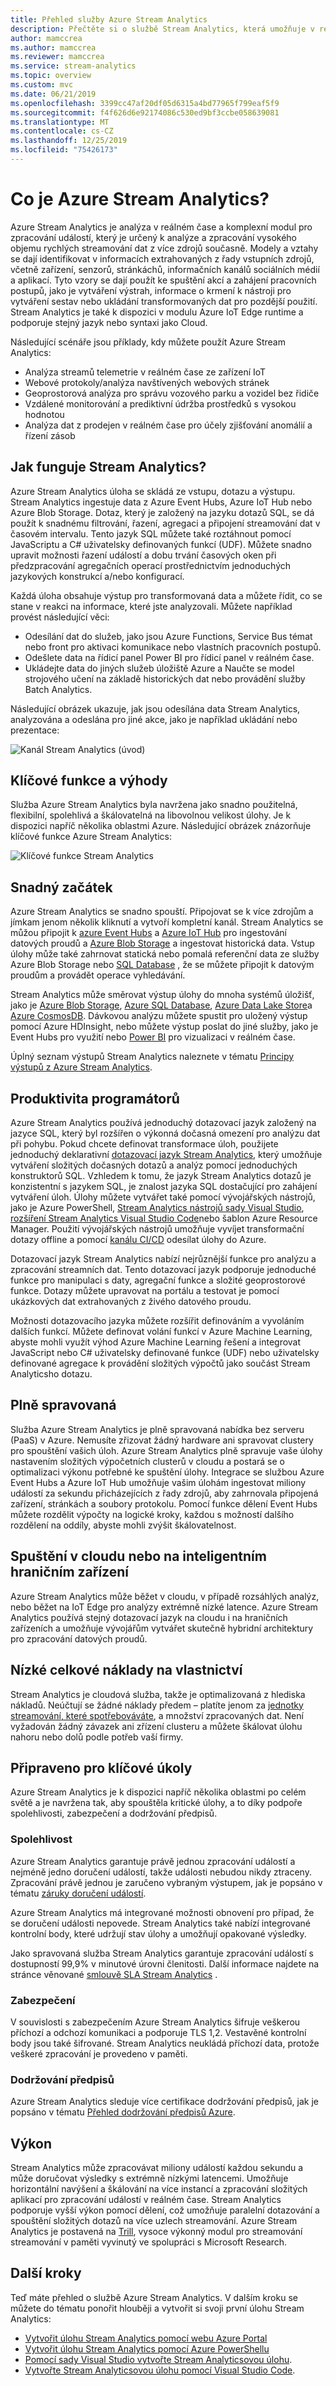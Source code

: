 ```yaml
---
title: Přehled služby Azure Stream Analytics
description: Přečtěte si o službě Stream Analytics, která umožňuje v reálném čase analyzovat data streamovaná z platformy Internet věcí (IOT).
author: mamccrea
ms.author: mamccrea
ms.reviewer: mamccrea
ms.service: stream-analytics
ms.topic: overview
ms.custom: mvc
ms.date: 06/21/2019
ms.openlocfilehash: 3399cc47af20df05d6315a4bd77965f799eaf5f9
ms.sourcegitcommit: f4f626d6e92174086c530ed9bf3ccbe058639081
ms.translationtype: MT
ms.contentlocale: cs-CZ
ms.lasthandoff: 12/25/2019
ms.locfileid: "75426173"
---
```

# <a name="what-is-azure-stream-analytics"></a>Co je Azure Stream Analytics?

Azure Stream Analytics je analýza v reálném čase a komplexní modul pro zpracování událostí, který je určený k analýze a zpracování vysokého objemu rychlých streamování dat z více zdrojů současně. Modely a vztahy se dají identifikovat v informacích extrahovaných z řady vstupních zdrojů, včetně zařízení, senzorů, stránkáchů, informačních kanálů sociálních médií a aplikací. Tyto vzory se dají použít ke spuštění akcí a zahájení pracovních postupů, jako je vytváření výstrah, informace o krmení k nástroji pro vytváření sestav nebo ukládání transformovaných dat pro pozdější použití. Stream Analytics je také k dispozici v modulu Azure IoT Edge runtime a podporuje stejný jazyk nebo syntaxi jako Cloud. 

Následující scénáře jsou příklady, kdy můžete použít Azure Stream Analytics:

* Analýza streamů telemetrie v reálném čase ze zařízení IoT
* Webové protokoly/analýza navštívených webových stránek
* Geoprostorová analýza pro správu vozového parku a vozidel bez řidiče
* Vzdálené monitorování a prediktivní údržba prostředků s vysokou hodnotou
* Analýza dat z prodejen v reálném čase pro účely zjišťování anomálií a řízení zásob

## <a name="how-does-stream-analytics-work"></a>Jak funguje Stream Analytics?

Azure Stream Analytics úloha se skládá ze vstupu, dotazu a výstupu. Stream Analytics ingestuje data z Azure Event Hubs, Azure IoT Hub nebo Azure Blob Storage. Dotaz, který je založený na jazyku dotazů SQL, se dá použít k snadnému filtrování, řazení, agregaci a připojení streamování dat v časovém intervalu. Tento jazyk SQL můžete také roztáhnout pomocí JavaScriptu a C# uživatelsky definovaných funkcí (UDF). Můžete snadno upravit možnosti řazení událostí a dobu trvání časových oken při předzpracování agregačních operací prostřednictvím jednoduchých jazykových konstrukcí a/nebo konfigurací.

Každá úloha obsahuje výstup pro transformovaná data a můžete řídit, co se stane v reakci na informace, které jste analyzovali. Můžete například provést následující věci:

* Odesílání dat do služeb, jako jsou Azure Functions, Service Bus témat nebo front pro aktivaci komunikace nebo vlastních pracovních postupů.
* Odešlete data na řídicí panel Power BI pro řídicí panel v reálném čase.
* Ukládejte data do jiných služeb úložiště Azure a Naučte se model strojového učení na základě historických dat nebo provádění služby Batch Analytics.

Následující obrázek ukazuje, jak jsou odesílána data Stream Analytics, analyzována a odeslána pro jiné akce, jako je například ukládání nebo prezentace:

![Kanál Stream Analytics (úvod)](./media/stream-analytics-introduction/stream-analytics-intro-pipeline.png)

## <a name="key-capabilities-and-benefits"></a>Klíčové funkce a výhody

Služba Azure Stream Analytics byla navržena jako snadno použitelná, flexibilní, spolehlivá a škálovatelná na libovolnou velikost úlohy. Je k dispozici napříč několika oblastmi Azure. Následující obrázek znázorňuje klíčové funkce Azure Stream Analytics:

![Klíčové funkce Stream Analytics](./media/stream-analytics-introduction/stream-analytics-key-capabilities.png)

## <a name="ease-of-getting-started"></a>Snadný začátek

Azure Stream Analytics se snadno spouští. Připojovat se k více zdrojům a jímkam jenom několik kliknutí a vytvoří kompletní kanál. Stream Analytics se můžou připojit k [azure Event Hubs](/azure/event-hubs/) a [Azure IoT Hub](/azure/iot-hub/) pro ingestování datových proudů a [Azure Blob Storage](/azure/storage/storage-introduction) a ingestovat historická data. Vstup úlohy může také zahrnovat statická nebo pomalá referenční data ze služby Azure Blob Storage nebo [SQL Database](stream-analytics-use-reference-data.md#azure-sql-database) , že se můžete připojit k datovým proudům a provádět operace vyhledávání.

Stream Analytics může směrovat výstup úlohy do mnoha systémů úložišť, jako je [Azure Blob Storage](/azure/storage/storage-introduction), [Azure SQL Database](/azure/sql-database/), [Azure Data Lake Store](/azure/data-lake-store/)a [Azure CosmosDB](/azure/cosmos-db/introduction). Dávkovou analýzu můžete spustit pro uložený výstup pomocí Azure HDInsight, nebo můžete výstup poslat do jiné služby, jako je Event Hubs pro využití nebo [Power BI](https://docs.microsoft.com/power-bi/) pro vizualizaci v reálném čase.

Úplný seznam výstupů Stream Analytics naleznete v tématu [Principy výstupů z Azure Stream Analytics](stream-analytics-define-outputs.md).

## <a name="programmer-productivity"></a>Produktivita programátorů

Azure Stream Analytics používá jednoduchý dotazovací jazyk založený na jazyce SQL, který byl rozšířen o výkonná dočasná omezení pro analýzu dat při pohybu. Pokud chcete definovat transformace úloh, použijete jednoduchý deklarativní [dotazovací jazyk Stream Analytics](https://docs.microsoft.com/stream-analytics-query/stream-analytics-query-language-reference), který umožňuje vytváření složitých dočasných dotazů a analýz pomocí jednoduchých konstruktorů SQL. Vzhledem k tomu, že jazyk Stream Analytics dotazů je konzistentní s jazykem SQL, je znalost jazyka SQL dostačující pro zahájení vytváření úloh. Úlohy můžete vytvářet také pomocí vývojářských nástrojů, jako je Azure PowerShell, [Stream Analytics nástrojů sady Visual Studio](stream-analytics-tools-for-visual-studio-install.md), [rozšíření Stream Analytics Visual Studio Code](quick-create-vs-code.md)nebo šablon Azure Resource Manager. Použití vývojářských nástrojů umožňuje vyvíjet transformační dotazy offline a pomocí [kanálu CI/CD](stream-analytics-tools-for-visual-studio-cicd.md) odesílat úlohy do Azure.

Dotazovací jazyk Stream Analytics nabízí nejrůznější funkce pro analýzu a zpracování streamních dat. Tento dotazovací jazyk podporuje jednoduché funkce pro manipulaci s daty, agregační funkce a složité geoprostorové funkce. Dotazy můžete upravovat na portálu a testovat je pomocí ukázkových dat extrahovaných z živého datového proudu.

Možnosti dotazovacího jazyka můžete rozšířit definováním a vyvoláním dalších funkcí. Můžete definovat volání funkcí v Azure Machine Learning, abyste mohli využít výhod Azure Machine Learning řešení a integrovat JavaScript nebo C# uživatelsky definované funkce (UDF) nebo uživatelsky definované agregace k provádění složitých výpočtů jako součást Stream Analyticsho dotazu.

## <a name="fully-managed"></a>Plně spravovaná

Služba Azure Stream Analytics je plně spravovaná nabídka bez serveru (PaaS) v Azure. Nemusíte zřizovat žádný hardware ani spravovat clustery pro spouštění vašich úloh. Azure Stream Analytics plně spravuje vaše úlohy nastavením složitých výpočetních clusterů v cloudu a postará se o optimalizaci výkonu potřebné ke spuštění úlohy. Integrace se službou Azure Event Hubs a Azure IoT Hub umožňuje vašim úlohám ingestovat miliony událostí za sekundu přicházejících z řady zdrojů, aby zahrnovala připojená zařízení, stránkách a soubory protokolu. Pomocí funkce dělení Event Hubs můžete rozdělit výpočty na logické kroky, každou s možností dalšího rozdělení na oddíly, abyste mohli zvýšit škálovatelnost.

## <a name="run-in-the-cloud-or-on-the-intelligent-edge"></a>Spuštění v cloudu nebo na inteligentním hraničním zařízení

Azure Stream Analytics může běžet v cloudu, v případě rozsáhlých analýz, nebo běžet na IoT Edge pro analýzy extrémně nízké latence. Azure Stream Analytics používá stejný dotazovací jazyk na cloudu i na hraničních zařízeních a umožňuje vývojářům vytvářet skutečně hybridní architektury pro zpracování datových proudů. 

## <a name="low-total-cost-of-ownership"></a>Nízké celkové náklady na vlastnictví

Stream Analytics je cloudová služba, takže je optimalizovaná z hlediska nákladů. Neúčtují se žádné náklady předem – platíte jenom za [jednotky streamování, které spotřebováváte](stream-analytics-streaming-unit-consumption.md), a množství zpracovaných dat. Není vyžadován žádný závazek ani zřízení clusteru a můžete škálovat úlohu nahoru nebo dolů podle potřeb vaší firmy.

## <a name="mission-critical-ready"></a>Připraveno pro klíčové úkoly

Azure Stream Analytics je k dispozici napříč několika oblastmi po celém světě a je navržena tak, aby spouštěla kritické úlohy, a to díky podpoře spolehlivosti, zabezpečení a dodržování předpisů.

### <a name="reliability"></a>Spolehlivost

Azure Stream Analytics garantuje právě jednou zpracování událostí a nejméně jedno doručení událostí, takže události nebudou nikdy ztraceny. Zpracování právě jednou je zaručeno vybraným výstupem, jak je popsáno v tématu [záruky doručení událostí](/stream-analytics-query/event-delivery-guarantees-azure-stream-analytics).

Azure Stream Analytics má integrované možnosti obnovení pro případ, že se doručení události nepovede. Stream Analytics také nabízí integrované kontrolní body, které udržují stav úlohy a umožňují opakované výsledky.

Jako spravovaná služba Stream Analytics garantuje zpracování událostí s dostupností 99,9% v minutové úrovni členitosti. Další informace najdete na stránce věnované [smlouvě SLA Stream Analytics](https://azure.microsoft.com/support/legal/sla/stream-analytics/v1_0/) . 

### <a name="security"></a>Zabezpečení

V souvislosti s zabezpečením Azure Stream Analytics šifruje veškerou příchozí a odchozí komunikaci a podporuje TLS 1,2. Vestavěné kontrolní body jsou také šifrované. Stream Analytics neukládá příchozí data, protože veškeré zpracování je provedeno v paměti.

### <a name="compliance"></a>Dodržování předpisů

Azure Stream Analytics sleduje více certifikace dodržování předpisů, jak je popsáno v tématu [Přehled dodržování předpisů Azure](https://gallery.technet.microsoft.com/Overview-of-Azure-c1be3942). 

## <a name="performance"></a>Výkon

Stream Analytics může zpracovávat miliony událostí každou sekundu a může doručovat výsledky s extrémně nízkými latencemi. Umožňuje horizontální navýšení a škálování na více instancí a zpracování složitých aplikací pro zpracování událostí v reálném čase. Stream Analytics podporuje vyšší výkon pomocí dělení, což umožňuje paralelní dotazování a spouštění složitých dotazů na více uzlech streamování. Azure Stream Analytics je postavená na [Trill](https://github.com/Microsoft/Trill), vysoce výkonný modul pro streamování streamování v paměti vyvinutý ve spolupráci s Microsoft Research.

## <a name="next-steps"></a>Další kroky

Teď máte přehled o službě Azure Stream Analytics. V dalším kroku se můžete do tématu ponořit hlouběji a vytvořit si svoji první úlohu Stream Analytics:

* [Vytvořit úlohu Stream Analytics pomocí webu Azure Portal](stream-analytics-quick-create-portal.md)
* [Vytvořit úlohu Stream Analytics pomocí Azure PowerShellu](stream-analytics-quick-create-powershell.md)
* [Pomocí sady Visual Studio vytvořte Stream Analyticsovou úlohu](stream-analytics-quick-create-vs.md).
* [Vytvořte Stream Analyticsovou úlohu pomocí Visual Studio Code](quick-create-vs-code.md).
